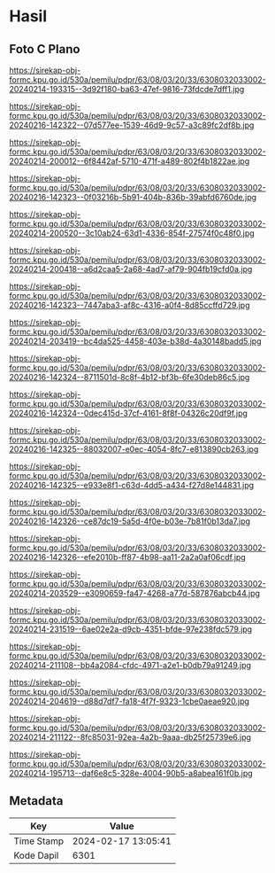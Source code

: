 # Hasil

## Foto C Plano

https://sirekap-obj-formc.kpu.go.id/530a/pemilu/pdpr/63/08/03/20/33/6308032033002-20240214-193315--3d92f180-ba63-47ef-9816-73fdcde7dff1.jpg

https://sirekap-obj-formc.kpu.go.id/530a/pemilu/pdpr/63/08/03/20/33/6308032033002-20240216-142322--07d577ee-1539-46d9-9c57-a3c89fc2df8b.jpg

https://sirekap-obj-formc.kpu.go.id/530a/pemilu/pdpr/63/08/03/20/33/6308032033002-20240214-200012--6f8442af-5710-471f-a489-802f4b1822ae.jpg

https://sirekap-obj-formc.kpu.go.id/530a/pemilu/pdpr/63/08/03/20/33/6308032033002-20240216-142323--0f03216b-5b91-404b-836b-39abfd6760de.jpg

https://sirekap-obj-formc.kpu.go.id/530a/pemilu/pdpr/63/08/03/20/33/6308032033002-20240214-200520--3c10ab24-63d1-4336-854f-27574f0c48f0.jpg

https://sirekap-obj-formc.kpu.go.id/530a/pemilu/pdpr/63/08/03/20/33/6308032033002-20240214-200418--a6d2caa5-2a68-4ad7-af79-904fb19cfd0a.jpg

https://sirekap-obj-formc.kpu.go.id/530a/pemilu/pdpr/63/08/03/20/33/6308032033002-20240216-142323--7447aba3-af8c-4316-a0f4-8d85ccffd729.jpg

https://sirekap-obj-formc.kpu.go.id/530a/pemilu/pdpr/63/08/03/20/33/6308032033002-20240214-203419--bc4da525-4458-403e-b38d-4a30148badd5.jpg

https://sirekap-obj-formc.kpu.go.id/530a/pemilu/pdpr/63/08/03/20/33/6308032033002-20240216-142324--8711501d-8c8f-4b12-bf3b-6fe30deb86c5.jpg

https://sirekap-obj-formc.kpu.go.id/530a/pemilu/pdpr/63/08/03/20/33/6308032033002-20240216-142324--0dec415d-37cf-4161-8f8f-04326c20df9f.jpg

https://sirekap-obj-formc.kpu.go.id/530a/pemilu/pdpr/63/08/03/20/33/6308032033002-20240216-142325--88032007-e0ec-4054-8fc7-e813890cb263.jpg

https://sirekap-obj-formc.kpu.go.id/530a/pemilu/pdpr/63/08/03/20/33/6308032033002-20240216-142325--e933e8f1-c63d-4dd5-a434-f27d8e144831.jpg

https://sirekap-obj-formc.kpu.go.id/530a/pemilu/pdpr/63/08/03/20/33/6308032033002-20240216-142326--ce87dc19-5a5d-4f0e-b03e-7b81f0b13da7.jpg

https://sirekap-obj-formc.kpu.go.id/530a/pemilu/pdpr/63/08/03/20/33/6308032033002-20240216-142326--efe2010b-ff87-4b98-aa11-2a2a0af06cdf.jpg

https://sirekap-obj-formc.kpu.go.id/530a/pemilu/pdpr/63/08/03/20/33/6308032033002-20240214-203529--e3090659-fa47-4268-a77d-587876abcb44.jpg

https://sirekap-obj-formc.kpu.go.id/530a/pemilu/pdpr/63/08/03/20/33/6308032033002-20240214-231519--6ae02e2a-d9cb-4351-bfde-97e238fdc579.jpg

https://sirekap-obj-formc.kpu.go.id/530a/pemilu/pdpr/63/08/03/20/33/6308032033002-20240214-211108--bb4a2084-cfdc-4971-a2e1-b0db79a91249.jpg

https://sirekap-obj-formc.kpu.go.id/530a/pemilu/pdpr/63/08/03/20/33/6308032033002-20240214-204619--d88d7df7-fa18-4f7f-9323-1cbe0aeae920.jpg

https://sirekap-obj-formc.kpu.go.id/530a/pemilu/pdpr/63/08/03/20/33/6308032033002-20240214-211122--8fc85031-92ea-4a2b-9aaa-db25f25739e6.jpg

https://sirekap-obj-formc.kpu.go.id/530a/pemilu/pdpr/63/08/03/20/33/6308032033002-20240214-195713--daf6e8c5-328e-4004-90b5-a8abea161f0b.jpg


## Metadata

| Key        | Value               |
| ---------- | ------------------- |
| Time Stamp | 2024-02-17 13:05:41 |
| Kode Dapil | 6301                |




